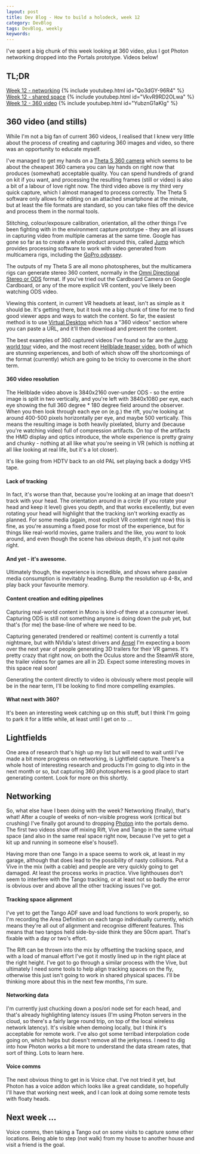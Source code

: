 ```yaml
---
layout: post
title: Dev Blog - How to build a holodeck, week 12
category: DevBlog
tags: DevBlog, weekly
keywords: 
---
```


I've spent a big chunk of this week looking at 360 video, plus
I got Photon networking dropped into the Portals prototype. Videos
below!

## TL;DR

[Week 12 - networking](https://www.youtube.com/watch?v=Qo3dGY-96R4)
{% include youtubep.html id="Qo3dGY-96R4" %}
[Week 12 - shared space](https://www.youtube.com/watch?v=VkvR9RD2OLwa)
{% include youtubep.html id="VkvR9RD2OLwa" %}
[Week 12 - 360 video](https://www.youtube.com/watch?v=YubznG1aKIg)
{% include youtubep.html id="YubznG1aKIg" %}

## 360 video (and stills)

While I'm not a big fan of current 360 videos, I realised that I knew
very little about the process of creating and capturing 360 images and
video, so there was an opportunity to educate myself.

I've managed to get my hands on a [Theta S 360 camera](https://theta360.com/uk/about/theta/s.html)
which seems to be about the cheapest 360 camera you can lay hands on right now
that produces (somewhat) acceptable quality. You can spend hundreds of grand
on kit if you want, and processing the resulting frames (still or video) is
also a bit of a labour of love right now. The third video above is my third
very quick capture, which I almost managed to process correctly. The Theta S
software only allows for editing on an attached smartphone at the minute, but
at least the file formats are standard, so you can take files off the device
and process them in the normal tools.

Stitching, colour/exposure calibration, orientation, all the other things I've been fighting
with in the environment capture prototype - they are all issues in capturing
video from multiple cameras at the same time. Google has gone so far as to create
a whole product around this, called [Jump](https://www.google.com/get/cardboard/jump/)
which provides processing software to work with video generated from multicamera rigs,
including the [GoPro odyssey](https://gopro.com/odyssey).

The outputs of my Theta S are all mono photospheres, but the multicamera rigs can
generate stereo 360 content, normally in the
[Omni Directional Stereo or ODS](https://developers.google.com/cardboard/jump/rendering-ods-content.pdf)
format.
If you've tried out the Cardboard Camera on Google Cardboard, or any of the more explicit VR
content, you've likely been watching ODS video.

Viewing this content, in current VR headsets at least, isn't as simple as it should be.
It's getting there, but it took me a big chunk of time for me to find good viewer apps
and ways to watch the content. So far, the easiest method is to use
[Virtual Desktop](http://store.steampowered.com/app/382110/) which has a "360 videos" section where you
can paste a URL, and it'll then download and present the content.

The best examples of 360 captured videos I've found so far are the
[Jump world tour](https://www.youtube.com/watch?v=xPhdLz2Ebfw) video, and the most recent [Hellblade
teaser video](https://www.youtube.com/watch?v=fDyPppFLAlI), both of which are stunning
experiences, and both of which show off the shortcomings of the format (currently) which
are going to be tricky to overcome in the short term.

#### 360 video resolution

The Hellblade video above is 3840x2160 over-under ODS - so the entire image is split in two
vertically, and you're left with 3840x1080 per eye, each eye showing the full 360 degree * 180 degree
field around the observer. When you then look through each eye on (e.g.) the rift, you're looking
at around 400-500 pixels horizontally per eye, and maybe 500 vertically. This means the
resulting image is both heavily pixelated, blurry and (because you're watching video) full of
compression artifacts. On top of the artifacts the HMD display and optics introduce, the
whole experience is pretty grainy and chunky - nothing at all like what you're seeing in
VR (which is nothing at all like looking at real life, but it's a lot closer).

It's like going from HDTV back to an old PAL set playing back a dodgy VHS tape.

#### Lack of tracking

In fact, it's worse than that, because you're looking at an image that doesn't track with
your head. The orientation around in a circle (if you rotate your head and keep it level)
gives you depth, and that works excellently, but even rotating your head will highlight
that the tracking isn't working exactly as planned. For some media (again, most explicit
VR content right now) this is fine, as you're assuming a fixed pose for most of the experience,
but for things like real-world movies, game trailers and the like, you *want* to look around,
and even though the scene has obvious depth, it's just not quite right.

#### And yet - it's awesome.

Ultimately though, the experience is incredible, and shows where passive media consumption
is inevitably heading. Bump the resolution up 4-8x, and play back your favourite memory.

#### Content creation and editing pipelines

Capturing real-world content in Mono is kind-of there at a consumer level. Capturing ODS is
still not something anyone is doing down the pub yet, but that's (for me) the base-line of
where we need to be.

Capturing generated (rendered or realtime) content is currently a total nightmare, but with
NVIdia's latest drivers and [Ansel](http://www.geforce.com/hardware/technology/ansel) I'm
expecting a boom over the next year of people generating 3D trailers for their VR games.
It's pretty crazy that right now, on both the Oculus store and the SteamVR store, the
trailer videos for games are all in 2D. Expect some interesting moves in this space real
soon!

Generating the content directly to video is obviously where most people will be in the near
term, I'll be looking to find more compelling examples.

#### What next with 360?

It's been an interesting week catching up on this stuff, but I think I'm going to park it
for a little while, at least until I get on to ...

## Lightfields

One area of research that's high up my list but will need to wait until I've made a bit more progress
on networking, is Lightfield capture. There's a whole host of interesting research and products
I'm going to dig into in the next month or so, but capturing 360 photospheres is a good place to
start generating content. Look for more on this shortly.

## Networking

So, what else have I been doing with the week? Networking (finally), that's what! After
a couple of weeks of non-visible progress work (critical but crushing) I've finally got around
to dropping [Photon](https://www.photonengine.com/en/PUN) into the portals demo. The first
two videos show off mixing Rift, Vive and Tango in the same virtual space (and also in the same
real space right now, because I've yet to get a kit up and running in someone else's house!).

Having more than one Tango in a space seems to work ok, at least in my garage, although that
does lead to the possibility of nasty collisions. Put a Vive in the mix (with a cable) and people
are very quickly going to get damaged. At least the process works in practice. Vive lighthouses
don't seem to interfere with the Tango tracking, or at least not so badly the error is obvious
over and above all the other tracking issues I've got.

#### Tracking space alignment

I've yet to get the Tango ADF save and load functions to work properly, so I'm recording the
Area Definition on each tango individually currently, which means they're all out of alignment
and recognise different features. This means that two tangos held side-by-side think they are
50cm apart. That's fixable with a day or two's effort.

The Rift can be thrown into the mix by offsetting the tracking space, and with a load of manual
effort I've got it mostly lined up in the right place at the right height. I've got to go
through a similar process with the Vive, but ultimately I need some tools to help align tracking
spaces on the fly, otherwise this just isn't going to work in shared physical spaces. I'll
be thinking more about this in the next few months, I'm sure.

#### Networking data

I'm currently just chucking down a pos/ori node set for each head, and that's already highlighting
latency issues (I'm using Photon servers in the cloud, so there's a fairly large round trip, on top
of the local wireless network latency). It's visible when demoing locally, but I think it's acceptable
for remote work. I've also got some terribad interpolation code going on, which helps but doesn't
remove all the jerkyness. I need to dig into how Photon works a bit more to understand the data
stream rates, that sort of thing. Lots to learn here.

#### Voice comms

The next obvious thing to get in is Voice chat. I've not tried it yet, but Photon has a voice addon
which looks like a great candidate, so hopefully I'll have that working next week, and I can
look at doing some remote tests with floaty heads.


## Next week ...

Voice comms, then taking a Tango out on some visits to capture some other locations. Being able
to step (not walk) from my house to another house and visit a friend is the goal.




